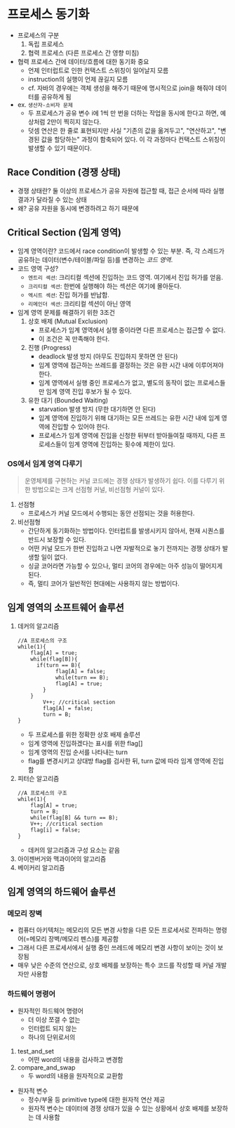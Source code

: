 # 프로세스 동기화
- 프로세스의 구분
    1. 독립 프로세스
    2. 협력 프로세스 (다른 프로세스 간 영향 미침)
- 협력 프로세스 간에 데이터/흐름에 대한 동기화 중요
    * 언제 인터럽트로 인한 컨택스트 스위칭이 일어날지 모름
    * instruction의 실행이 언제 끊길지 모름
    * cf. 자바의 경우에는 객체 생성을 해주기 때문에 명시적으로 join을 해줘야 데이터를 공유하게 됨
- ex. `생산자-소비자 문제`
    * 두 프로세스가 공유 변수 i에 1씩 만 번을 더하는 작업을 동시에 한다고 하면, 예상처럼 2만이 찍히지 않는다.
    * 덧셈 연산은 한 줄로 표현되지만 사실 "기존의 값을 옮겨두고", "연산하고", "변경된 값을 할당하는" 과정이 함축되어 있다. 이 각 과정마다 컨택스트 스위칭이 발생할 수 있기 때문이다.


## Race Condition (경쟁 상태)
- 경쟁 상태란? 둘 이상의 프로세스가 공유 자원에 접근할 때, 접근 순서에 따라 실행 결과가 달라질 수 있는 상태
- 왜? 공유 자원을 동시에 변경하려고 하기 때문에


## Critical Section (임계 영역)
- 임계 영역이란? 코드에서 race condition이 발생할 수 있는 부분. 즉, 각 스레드가 공유하는 데이터(변수/테이블/파일 등)를 변경하는 *코드 영역*.
- 코드 영역 구성?
    * `엔트리 섹션`: 크리티컬 섹션에 진입하는 코드 영역. 여기에서 진입 허가를 얻음.
    * `크리티컬 섹션`: 한번에 실행해야 하는 섹션은 여기에 몰아둔다.
    * `엑시트 섹션`: 진입 허가를 반납함.
    * `리메인더 섹션`: 크리티컬 섹션이 아닌 영역
- 임계 영역 문제를 해결하기 위한 3조건
    1. 상호 배제 (Mutual Exclusion)
        * 프로세스가 임계 영역에서 실행 중이라면 다른 프로세스는 접근할 수 없다.
        * 이 조건은 꼭 만족해야 한다. 
    2. 진행 (Progress)
        * deadlock 발생 방지 (아무도 진입하지 못하면 안 된다)
        * 임계 영역에 접근하는 쓰레드를 결정하는 것은 유한 시간 내에 이루어져야 한다.
        * 임계 영역에서 실행 중인 프로세스가 없고, 별도의 동작이 없는 프로세스들만 임계 영역 진입 후보가 될 수 있다.
    3. 유한 대기 (Bounded Waiting)
        * starvation 발생 방지 (무한 대기하면 안 된다)
        * 임계 영역에 진입하기 위해 대기하는 모든 쓰레드는 유한 시간 내에 임계 영역에 진입할 수 있어야 한다.
        * 프로세스가 임계 영역에 진입을 신청한 뒤부터 받아들여질 때까지, 다른 프로세스들이 임계 영역에 진입하는 횟수에 제한이 있다.


### OS에서 임계 영역 다루기
> 운영체제를 구현하는 커널 코드에는 경쟁 상태가 발생하기 쉽다. 이를 다루기 위한 방법으로는 크게 선점형 커널, 비선점형 커널이 있다.
1. 선점형
    * 프로세스가 커널 모드에서 수행되는 동안 선점되는 것을 허용한다.
2. 비선점형
    * 간단하게 동기화하는 방법이다. 인터럽트를 발생시키지 않아서, 현재 시퀀스를 반드시 보장할 수 있다.
    * 어떤 커널 모드가 한번 진입하고 나면 자발적으로 놓기 전까지는 경쟁 상태가 발생할 일이 없다.
    * 싱글 코어라면 가능할 수 있으나, 멀티 코어의 경우에는 아주 성능이 떨어지게 된다.
    * 즉, 멀티 코어가 일반적인 현대에는 사용하지 않는 방법이다.


## 임계 영역의 소프트웨어 솔루션
1. 데커의 알고리즘
    ```
    //A 프로세스의 구조
    while(1){
        flag[A] = true;
        while(flag[B]){
          if(turn == B){
                flag[A] = false;
                while(turn == B);
                flag[A] = true;
            }
        }
            V++; //critical section
            flag[A] = false;
            turn = B;
    }
    ``` 
    * 두 프로세스를 위한 정확한 상호 배제 솔루션
    * 임계 영역에 진입하겠다는 표시를 위한 flag[]
    * 임계 영역의 진입 순서를 나타내는 turn
    * flag를 변경시키고 상대방 flag를 검사한 뒤, turn 값에 따라 임계 영역에 진입함 
2. 피터슨 알고리즘
    ```
    //A 프로세스의 구조
    while(1){
        flag[A] = true;
        turn = B;
        while(flag[B] && turn == B);
        V++; //critical section
        flag[i] = false;
    }
    ```
    * 데커의 알고리즘과 구성 요소는 같음
3. 아이젠버거와 맥과이어의 알고리즘
4. 베이커리 알고리즘


## 임계 영역의 하드웨어 솔루션
### 메모리 장벽
- 컴퓨터 아키텍처는 메모리의 모든 변경 사항을 다른 모든 프로세서로 전파하는 명령어(=메모리 장벽/메모리 펜스)를 제공함
- 그래서 다른 프로세서에서 실행 중인 쓰레드에 메모리 변경 사항이 보이는 것이 보장됨
- 매우 낮은 수준의 연산으로, 상호 배제를 보장하는 특수 코드를 작성할 때 커널 개발자만 사용함

### 하드웨어 명령어
- 원자적인 하드웨어 명령어
    * 더 이상 쪼갤 수 없는
    * 인터럽트 되지 않는
    * 하나의 단위로서의
1. test_and_set
    * 어떤 word의 내용을 검사하고 변경함
2. compare_and_swap
    * 두 word의 내용을 원자적으로 교환함
- 원자적 변수
    * 정수/부울 등 primitive type에 대한 원자적 연산 제공
    * 원자적 변수는 데이터에 경쟁 상태가 있을 수 있는 상황에서 상호 배제를 보장하는 데 사용함